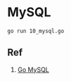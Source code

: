# MySQL

```shell
go run 10_mysql.go
```





## Ref

1. [Go MySQL](https://zetcode.com/golang/mysql/)